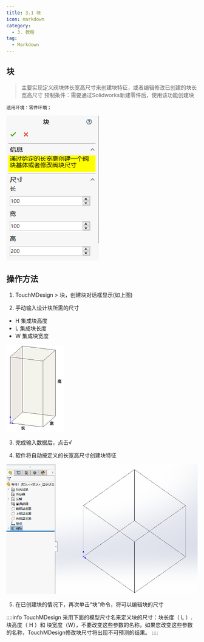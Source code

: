 ```yaml
---
title: 3.1 块
icon: markdown
category:
  - 3. 教程
tag:
  - Markdown
---
```


## 块

> 主要实现定义阀块体长宽高尺寸来创建块特征，或者编辑修改已创建的块长宽高尺寸
预制条件：需要通过Solidworks新建零件后，使用该功能创建块

```card
适用环境：零件环境；
```

![图片](/images/28449668.png)

## 操作方法

1. TouchMDesign > 块，创建块对话框显示(如上图)

2. 手动输入设计块所需的尺寸
- H 集成块高度
- L 集成块长度
- W 集成块宽度

![图片](/images/28449818.png)

3. 完成输入数据后，点击√

4. 软件将自动按定义的长宽高尺寸创建块特征

![图片](/images/24940689.png)

5. 在已创建块的情况下，再次单击“块”命令，将可以编辑块的尺寸

::::info
TouchMDesign 采用下面的模型尺寸名来定义块的尺寸：块长度（ L ）. 块高度（ H ）和 块宽度（W），不要改变这些参数的名称，如果您改变这些参数的名称，TouchMDesign修改块尺寸将出现不可预测的结果。
::::